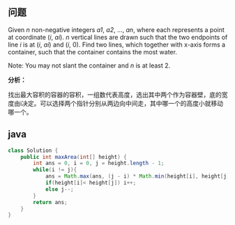 ## 问题

Given *n* non-negative integers *a1*, *a2*, ..., *an*, where each represents a point at coordinate (*i*, *ai*). *n* vertical lines are drawn such that the two endpoints of line *i* is at (*i*, *ai*) and (*i*, 0). Find two lines, which together with x-axis forms a container, such that the container contains the most water.

Note: You may not slant the container and *n* is at least 2.

**分析：**

找出最大容积的容器的容积，一组数代表高度，选出其中两个作为容器壁，底的宽度由i决定。可以选择两个指针分别从两边向中间走，其中哪一个的高度小就移动哪一个。

## java

```java
class Solution {
    public int maxArea(int[] height) {
        int ans = 0, i = 0, j = height.length - 1;
        while(i != j){
            ans = Math.max(ans, (j - i) * Math.min(height[i], height[j]) );
            if(height[i]< height[j]) i++;
            else j--;
        }
        return ans;
    }
}
```

